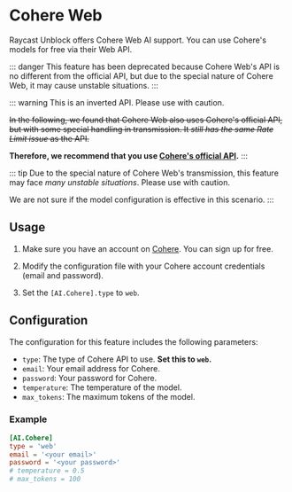 # Cohere Web <Badge type="tip" text="^0.5.0-beta.0" />

Raycast Unblock offers Cohere Web AI support. You can use Cohere's models for free via their Web API.

::: danger
This feature has been deprecated because Cohere Web's API is no different from the official API, but due to the special nature of Cohere Web, it may cause unstable situations.
:::

::: warning
This is an inverted API. Please use with caution.

~~In the following, we found that Cohere Web also uses Cohere's official API, but with some special handling in transmission. It *still has the same Rate Limit issue* as the API.~~

**Therefore, we recommend that you use [Cohere's official API](./cohere).**
:::

::: tip
Due to the special nature of Cohere Web's transmission, this feature may face *many unstable situations*. Please use with caution.

We are not sure if the model configuration is effective in this scenario.
:::

## Usage

1. Make sure you have an account on [Cohere](https://coral.cohere.com). You can sign up for free.

2. Modify the configuration file with your Cohere account credentials (email and password).

3. Set the `[AI.Cohere].type` to `web`.

## Configuration

The configuration for this feature includes the following parameters:

- `type`: The type of Cohere API to use. **Set this to `web`.**
- `email`: Your email address for Cohere.
- `password`: Your password for Cohere.
- `temperature`: The temperature of the model. <Badge type="info" text="Optional" />
- `max_tokens`: The maximum tokens of the model. <Badge type="info" text="Optional" />

### Example

```toml
[AI.Cohere]
type = 'web'
email = '<your email>'
password = '<your password>'
# temperature = 0.5
# max_tokens = 100
```
